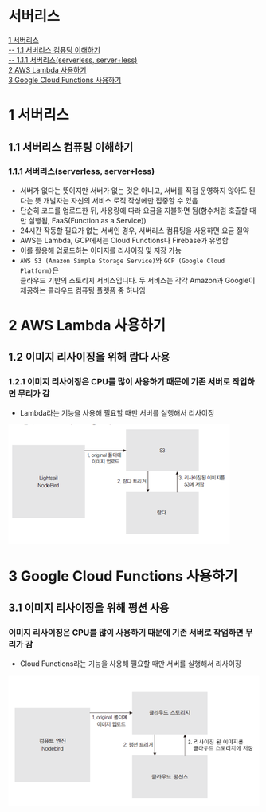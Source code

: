 # 서버리스  
[1 서버리스](#1-서버리스)  
[-- 1.1 서버리스 컴퓨팅 이해하기](#11-서버리스-컴퓨팅-이해하기)  
[-- 1.1.1 서버리스(serverless, server+less)](#111-서버리스serverless-serverless)  
[2 AWS Lambda 사용하기](#2-aws-lambda-사용하기)  
[3 Google Cloud Functions 사용하기](#3-google-cloud-functions-사용하기)  

# 1 서버리스

## 1.1 서버리스 컴퓨팅 이해하기

### 1.1.1 서버리스(serverless, server+less)

- 서버가 없다는 뜻이지만 서버가 없는 것은 아니고, 서버를 직접 운영하지 않아도 된다는 뜻
개발자는 자신의 서비스 로직 작성에만 집중할 수 있음
- 단순히 코드를 업로드한 뒤, 사용량에 따라 요금을 지불하면 됨(함수처럼 호출할 때만 실행됨, FaaS(Function as a Service))
- 24시간 작동할 필요가 없는 서버인 경우, 서버리스 컴퓨팅을 사용하면 요금 절약
- AWS는 Lambda, GCP에서는 Cloud Functions나 Firebase가 유명함
- 이를 활용해 업로드하는 이미지를 리사이징 및 저장 가능
- `AWS S3 (Amazon Simple Storage Service)`와 `GCP (Google Cloud Platform)`은  
클라우드 기반의 스토리지 서비스입니다. 두 서비스는 각각 Amazon과 Google이 제공하는 클라우드 컴퓨팅 플랫폼 중 하나임

# 2 AWS Lambda 사용하기

## 1.2 이미지 리사이징을 위해 람다 사용

### 1.2.1 이미지 리사이징은 CPU를 많이 사용하기 때문에 기존 서버로 작업하면 무리가 감

- Lambda라는 기능을 사용해 필요할 때만 서버를 실행해서 리사이징

![AWS_Lambda](../images/AWS_Lambda01.png)

# 3 Google Cloud Functions 사용하기

## 3.1 이미지 리사이징을 위해 펑션 사용

### 이미지 리사이징은 CPU를 많이 사용하기 때문에 기존 서버로 작업하면 무리가 감

- Cloud Functions라는 기능을 사용해 필요할 때만 서버를 실행해서 리사이징

![CloudFunction](../images/CloudFunction.png)

